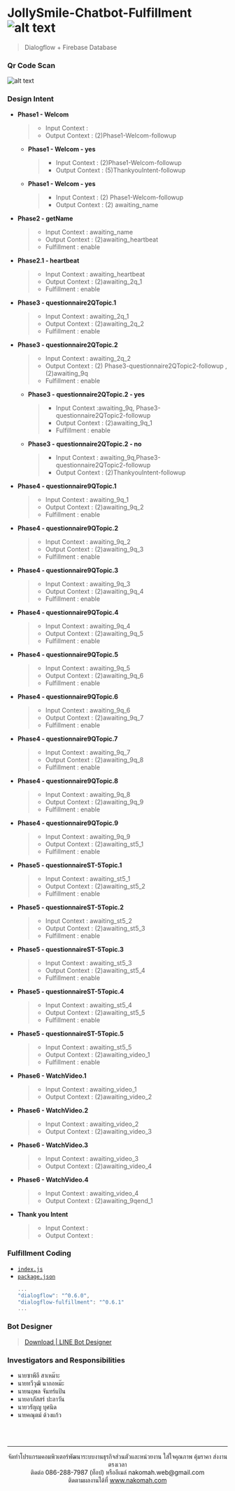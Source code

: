 # JollySmile-Chatbot-Fulfillment ![alt text](https://firebasestorage.googleapis.com/v0/b/doctorstrainagent-uivoaw.appspot.com/o/chatbot-jollysmiles%2Fchatbot-icon-github.png?alt=media&token=57a0cfc5-f61a-4d89-9d1a-f3113e431a09)
> Dialogflow + Firebase Database
### Qr Code Scan
![alt text](https://firebasestorage.googleapis.com/v0/b/doctorstrainagent-uivoaw.appspot.com/o/chatbot-jollysmiles%2FbotQrcode.png?alt=media&token=295dd722-e2b1-44e1-824e-4dddb4183562)

### Design Intent
- **Phase1 - Welcom**
	> - Input Context : 
	> - Output Context  : (2)Phase1-Welcom-followup
    - **Phase1 - Welcom - yes**
        > - Input Context : (2)Phase1-Welcom-followup
        > - Output Context : (5)ThankyouIntent-followup 
    - **Phase1 - Welcom - yes**
        > - Input Context : (2) Phase1-Welcom-followup
        > - Output Context : (2) awaiting_name
- **Phase2 - getName**
	> - Input Context : awaiting_name
	> - Output Context : (2)awaiting_heartbeat
	> - Fulfillment : enable
- **Phase2.1 - heartbeat**
	> - Input Context : awaiting_heartbeat
	> - Output Context : (2)awaiting_2q_1
	> - Fulfillment : enable
- **Phase3 - questionnaire2QTopic.1**
	> - Input Context : awaiting_2q_1
	> - Output Context : (2)awaiting_2q_2
	> - Fulfillment : enable
- **Phase3 - questionnaire2QTopic.2**
	> - Input Context : awaiting_2q_2
	> - Output Context : (2) Phase3-questionnaire2QTopic2-followup , (2)awaiting_9q
    > - Fulfillment : enable
	- **Phase3 - questionnaire2QTopic.2 - yes**
		> - Input Context :awaiting_9q, Phase3-questionnaire2QTopic2-followup
		> - Output Context : (2)awaiting_9q_1
		> - Fulfillment : enable
	- **Phase3 - questionnaire2QTopic.2 - no**
		> - Input Context : awaiting_9q,Phase3-questionnaire2QTopic2-followup
		> - Output Context : (2)ThankyouIntent-followup
- **Phase4 - questionnaire9QTopic.1**
	> - Input Context : awaiting_9q_1
	> - Output Context : (2)awaiting_9q_2
    > - Fulfillment : enable
- **Phase4 - questionnaire9QTopic.2**
	> - Input Context : awaiting_9q_2
	> - Output Context : (2)awaiting_9q_3
	> - Fulfillment : enable
- **Phase4 - questionnaire9QTopic.3**
	> - Input Context : awaiting_9q_3
	> - Output Context : (2)awaiting_9q_4
    > - Fulfillment : enable
- **Phase4 - questionnaire9QTopic.4**
	> - Input Context : awaiting_9q_4
	> - Output Context : (2)awaiting_9q_5
    > - Fulfillment : enable
- **Phase4 - questionnaire9QTopic.5**
	> - Input Context : awaiting_9q_5
	> - Output Context : (2)awaiting_9q_6
	> - Fulfillment : enable
- **Phase4 - questionnaire9QTopic.6**
	> - Input Context : awaiting_9q_6
	> - Output Context : (2)awaiting_9q_7
	> - Fulfillment : enable
- **Phase4 - questionnaire9QTopic.7**
	> - Input Context : awaiting_9q_7
	> - Output Context : (2)awaiting_9q_8
	> - Fulfillment : enable
- **Phase4 - questionnaire9QTopic.8**
	> - Input Context : awaiting_9q_8
	> - Output Context : (2)awaiting_9q_9
    > - Fulfillment : enable
- **Phase4 - questionnaire9QTopic.9**
	> - Input Context : awaiting_9q_9
	> - Output Context : (2)awaiting_st5_1
	> - Fulfillment : enable
- **Phase5 - questionnaireST-5Topic.1**
	> - Input Context : awaiting_st5_1
	> - Output Context : (2)awaiting_st5_2
	> - Fulfillment : enable
- **Phase5 - questionnaireST-5Topic.2**
	> - Input Context : awaiting_st5_2
	> - Output Context : (2)awaiting_st5_3
	> - Fulfillment : enable
- **Phase5 - questionnaireST-5Topic.3**
	> - Input Context : awaiting_st5_3
	> - Output Context : (2)awaiting_st5_4
	> - Fulfillment : enable
- **Phase5 - questionnaireST-5Topic.4**
	> - Input Context : awaiting_st5_4
	> - Output Context : (2)awaiting_st5_5
	> - Fulfillment : enable
- **Phase5 - questionnaireST-5Topic.5**
	> - Input Context : awaiting_st5_5
	> - Output Context : (2)awaiting_video_1
	> - Fulfillment : enable
- **Phase6 - WatchVideo.1**
	> - Input Context : awaiting_video_1
	> - Output Context : (2)awaiting_video_2
- **Phase6 - WatchVideo.2**
	> - Input Context : awaiting_video_2
	> - Output Context : (2)awaiting_video_3
- **Phase6 - WatchVideo.3**
	> - Input Context : awaiting_video_3
	> - Output Context : (2)awaiting_video_4
- **Phase6 - WatchVideo.4**
	> - Input Context : awaiting_video_4
	> - Output Context : (2)awaiting_9qend_1
- **Thank you Intent**
	> - Input Context : 
	> - Output Context : 

### Fulfillment Coding
- [`index.js`](index.js) 
- [`package.json`](package.json)
    ```javascript 
    ...
    "dialogflow": "^0.6.0",
    "dialogflow-fulfillment": "^0.6.1"
    ...
    ```
### Bot Designer
> [Download | LINE Bot Designer](https://developers.line.biz/en/services/bot-designer/)


### Investigators and Responsibilities
- นายซาพีอี  สาเหม๊าะ
- นายทวีวุฒิ นากอหม๊ะ
- นายนฤพล จันทร์แป้น
- นายอาภัสสร์  ปะลาวัน
- นายวรัญญู บุศนิด
- นายคณุตม์ ด้วงแก้ว

<br>
<br>

---
<p align="center"> จัดทำโปรแกรมคอมพิวเตอร์พัฒนาระบบงานธุรกิจส่วนตัวและหน่วยงาน ใส่ใจคุณภาพ คุ้มราคา ส่งงานตรงเวลา<br>ติดต่อ 086-288-7987 (ท็อป) หรืออีเมล์    nakomah.web@gmail.com<br>ติดตามผลงานได้ที่ <a href="https://nakomah.com" target="_blank">www.nakomah.com</a></p>
